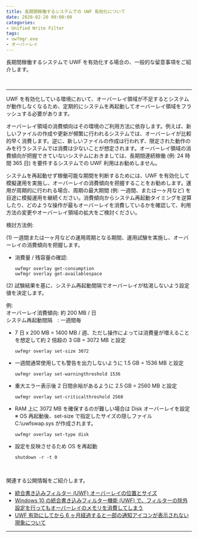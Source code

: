 ```yaml
---
title: 長期間稼働するシステムでの UWF 有効化について
date: 2020-02-20 00:00:00
categories:
- Unified Write Filter
tags:
- uwfmgr.exe
- オーバーレイ
---
```

長期間稼働するシステムで UWF を有効化する場合の、一般的な留意事項をご紹介します。
<!-- more -->
<br>

***
UWF を有効化している環境において、オーバーレイ領域が不足するとシステムが動作しなくなるため、定期的にシステムを再起動してオーバーレイ領域をフラッシュする必要があります。  

オーバーレイ領域の消費傾向はその環境のご利用方法に依存します。例えば、新しいファイルの作成や更新が頻繁に行われるシステムでは、オーバーレイが比較的早く消費します。逆に、新しいファイルの作成は行われず、限定された動作のみを行うシステムでは消費は少ないことが想定されます。オーバーレイ領域の消費傾向が把握できていないシステムにおきましては、長期間連続稼働 (例: 24 時間 365 日) を要件するシステムでの UWF 利用はお勧めしません。  

システムを再起動せず稼働可能な期間を判断するためには、UWF を有効化して模擬運用を実施し、オーバーレイの消費傾向を把握することをお勧めします。運用が周期的に行われる場合、周期の最大期間 (例: 一週間、または一ヶ月など) を目途に模擬運用を継続ください。消費傾向からシステム再起動タイミングを逆算したり、どのような操作が最もオーバーレイを消費しているかを確認して、利用方法の変更やオーバーレイ領域の拡大をご検討ください。  

検討方法例:  

(1) 一週間または一ヶ月などの運用周期となる期間、運用試験を実施し、オーバーレイの消費傾向を把握します。

- 消費量 / 残容量の確認:  
   ```
   uwfmgr overlay get-consumption  
   uwfmgr overlay get-availablespace  
   ```

(2) 試験結果を基に、システム再起動間隔でオーバーレイが枯渇しないよう設定値を決定します。  

例:  
オーバーレイ消費傾向: 約 200 MB / 日  
システム再起動間隔　: 一週間毎  

- 7 日 x 200 MB = 1400 MB / 週、ただし操作によっては消費量が増えることを想定して約 2 倍超の 3 GB = 3072 MB と設定  
   ```
   uwfmgr overlay set-size 3072  
   ```
- 一週間通常使用しても警告を出力しないように 1.5 GB = 1536 MB と設定
   ```
   uwfmgr overlay set-warningthreshold 1536
   ```
- 重大エラー表示後 2 日間余裕があるように 2.5 GB = 2560 MB と設定
   ```
   uwfmgr overlay set-criticalthreshold 2560
   ```
- RAM 上に 3072 MB を確保するのが難しい場合は Disk オーバーレイを設定  
   ※ OS 再起動後、set-size で指定したサイズの隠しファイル C:\uwfswap.sys が作成されます。
   ```
   uwfmgr overlay set-type disk
   ```
- 設定を反映させるため OS を再起動
   ```
   shutdown -r -t 0
   ```
<br>
  
関連する公開情報をご紹介します。  

- [統合書き込みフィルター (UWF) オーバーレイの位置とサイズ](https://docs.microsoft.com/ja-jp/windows-hardware/customize/enterprise/uwfoverlay)
- [Windows 10 の統合書き込みフィルター機能 (UWF) で、フィルターの除外設定を行ってもオーバーレイのメモリを消費してしまう](https://social.technet.microsoft.com/Forums/ja-JP/959a7f26-3b2a-4336-9882-696bc21efbe1/windows-10?forum=Wcsupportja)
- [UWF 有効にしてから 6 ヶ月経過すると一部の通知アイコンが表示されない現象について](https://social.technet.microsoft.com/Forums/ja-JP/4276f895-6266-4d4a-92dd-507ed694aab3/uwf-26377211771239512375123901236312425-6?forum=Wcsupportja)  
***
